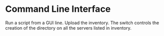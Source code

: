 # Command Line Interface

Run a script from a GUI line.  Upload the inventory.  The switch controls the creation of the directory on all the servers listed in inventory.


